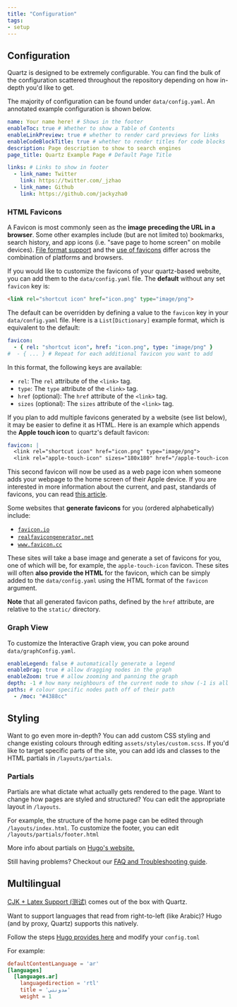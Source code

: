 ```yaml
---
title: "Configuration"
tags:
- setup
---
```


## Configuration
Quartz is designed to be extremely configurable. You can find the bulk of the configuration scattered throughout the repository depending on how in-depth you'd like to get.

The majority of configuration can be found under `data/config.yaml`. An annotated example configuration is shown below.

```yaml {title="data/config.yaml"}
name: Your name here! # Shows in the footer
enableToc: true # Whether to show a Table of Contents
enableLinkPreview: true # whether to render card previews for links
enableCodeBlockTitle: true # whether to render titles for code blocks
description: Page description to show to search engines
page_title: Quartz Example Page # Default Page Title

links: # Links to show in footer
  - link_name: Twitter
    link: https://twitter.com/_jzhao
  - link_name: Github
    link: https://github.com/jackyzha0
```

### HTML Favicons

A Favicon is most commonly seen as the **image preceding the URL in a browser**. 
Some other examples include (but are not limited to) bookmarks, search history, 
and app icons (i.e. "save page to home screen" on mobile devices).
[File format support](https://en.wikipedia.org/wiki/Favicon#File_format_support)
and the [use of favicons](https://en.wikipedia.org/wiki/Favicon#Use_of_favicon) 
differ across the combination of platforms and browsers.

If you would like to customize the favicons of your quartz-based website, you 
can add them to the `data/config.yaml` file. The **default** without any set 
`favicon` key is:

```html {title="data/config.yaml", linenos=false}
<link rel="shortcut icon" href="icon.png" type="image/png">
```

The default can be overridden by defining a value to the `favicon` key in your 
`data/config.yaml` file. Here is a `List[Dictionary]` example format, which is
equivalent to the default:

```yaml {title="data/config.yaml", linenos=false}
favicon:
  - { rel: "shortcut icon", href: "icon.png", type: "image/png" }
#  - { ... } # Repeat for each additional favicon you want to add
```

In this format, the following keys are available:
- `rel`: The `rel` attribute of the `<link>` tag.
- `type`: The `type` attribute of the `<link>` tag.
- `href` (optional): The `href` attribute of the `<link>` tag.
- `sizes` (optional): The `sizes` attribute of the `<link>` tag.

If you plan to add multiple favicons generated by a website (see list below), it
may be easier to define it as HTML. Here is an example which appends the 
**Apple touch icon** to quartz's default favicon:

```yaml {title="data/config.yaml", linenos=false}
favicon: |
  <link rel="shortcut icon" href="icon.png" type="image/png">
  <link rel="apple-touch-icon" sizes="180x180" href="/apple-touch-icon.png">
```

This second favicon will now be used as a web page icon when someone adds your 
webpage to the home screen of their Apple device. If you are interested in more 
information about the current, and past, standards of favicons, you can read 
[this article](https://www.emergeinteractive.com/insights/detail/the-essentials-of-favicons/).

Some websites that **generate favicons** for you (ordered alphabetically) include:
- [`favicon.io`](https://favicon.io/)
- [`realfavicongenerator.net`](https://realfavicongenerator.net/)
- [`www.favicon.cc`](https://www.favicon.cc/)

These sites will take a base image and generate a set of favicons for you, 
one of which will be, for example, the `apple-touch-icon` favicon. These sites
will often **also provide the HTML** for the favicon, which can be simply 
added to the `data/config.yaml` using the HTML format of the `favicon` 
argument. 

**Note** that all generated favicon paths, defined by the `href` 
attribute, are relative to the `static/` directory.

### Graph View
To customize the Interactive Graph view, you can poke around `data/graphConfig.yaml`.

```yaml {title="data/graphConfig.yaml"}
enableLegend: false # automatically generate a legend
enableDrag: true # allow dragging nodes in the graph
enableZoom: true # allow zooming and panning the graph
depth: -1 # how many neighbours of the current node to show (-1 is all nodes)
paths: # colour specific nodes path off of their path
  - /moc: "#4388cc"
```


## Styling
Want to go even more in-depth? You can add custom CSS styling and change existing colours through editing `assets/styles/custom.scss`. If you'd like to target specific parts of the site, you can add ids and classes to the HTML partials in `/layouts/partials`. 

### Partials
Partials are what dictate what actually gets rendered to the page. Want to change how pages are styled and structured? You can edit the appropriate layout in `/layouts`.

For example, the structure of the home page can be edited through `/layouts/index.html`. To customize the footer, you can edit `/layouts/partials/footer.html`

More info about partials on [Hugo's website.](https://gohugo.io/templates/partials/)

Still having problems? Checkout our [FAQ and Troubleshooting guide](notes/troubleshooting.md).

## Multilingual
[CJK + Latex Support (测试)](notes/CJK%20+%20Latex%20Support%20(测试).md) comes out of the box with Quartz.

Want to support languages that read from right-to-left (like Arabic)? Hugo (and by proxy, Quartz) supports this natively.

Follow the steps [Hugo provides here](https://gohugo.io/content-management/multilingual/#configure-languages) and modify your `config.toml`

For example:

```toml
defaultContentLanguage = 'ar'
[languages]
  [languages.ar]
    languagedirection = 'rtl'
    title = 'مدونتي'
    weight = 1
```
